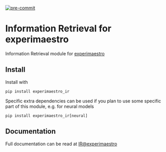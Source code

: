 [![pre-commit](https://img.shields.io/badge/pre--commit-enabled-brightgreen?logo=pre-commit&logoColor=white)](https://github.com/pre-commit/pre-commit)

# Information Retrieval for experimaestro


Information Retrieval module for [experimaestro](https://experimaestro.github.io/experimaestro-python/)

## Install

Install with

```
pip install experimaestro_ir
```

Specific extra dependencies can be used if you plan to use some
specific part of this module, e.g. for neural models

```
pip install experimaestro_ir[neural]
```

## Documentation

Full documentation can be read at [IR@experimaestro](https://experimaestro-ir.readthedocs.io/)

